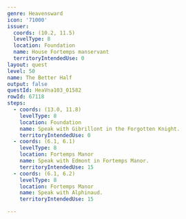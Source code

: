 ```yaml
---
genre: Heavensward
icon: '71000'
issuer:
  coords: (10.2, 11.5)
  levelType: 8
  location: Foundation
  name: House Fortemps manservant
  territoryIntendedUse: 0
layout: quest
level: 50
name: The Better Half
output: false
questId: HeaVna103_01582
rowId: 67118
steps:
  - coords: (13.0, 11.8)
    levelType: 8
    location: Foundation
    name: Speak with Gibrillont in the Forgotten Knight.
    territoryIntendedUse: 0
  - coords: (6.1, 6.1)
    levelType: 8
    location: Fortemps Manor
    name: Speak with Edmont in Fortemps Manor.
    territoryIntendedUse: 15
  - coords: (6.1, 6.2)
    levelType: 8
    location: Fortemps Manor
    name: Speak with Alphinaud.
    territoryIntendedUse: 15

---
```


